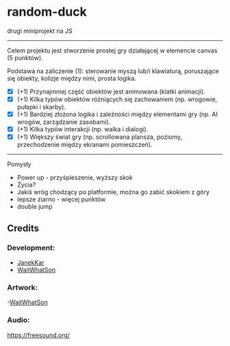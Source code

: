 # random-duck
drugi miniprojekt na JS
___________________
Celem projektu jest stworzenie prostej gry działającej w elemencie canvas (5 punktów).

Podstawa na zaliczenie (1): sterowanie myszą lub/i klawiaturą, poruszające się obiekty, kolizje między nimi, prosta logika.
 - [x] (+1) Przynajmniej część obiektów jest animowana (klatki animacji).
 - [x] (+1) Kilka typów obiektów różniących się zachowaniem (np. wrogowie, pułapki i skarby).
 - [x] (+1) Bardziej złożona logika i zależności między elementami gry (np. AI wrogów, zarządzanie zasobami).
 - [x] (+1) Kilka typów interakcji (np. walka i dialogi).
 - [x] (+1) Większy świat gry (np. scrollowana plansza, poziomy, przechodzenie między ekranami pomieszczeń).
 ________________



Pomysły 
 * Power up - przyśpieszenie, wyższy skok
 * Życia?
 * Jakiś wróg chodzący po platformie, można go zabić skokiem z góry
 * lepsze ziarno - więcej punktów 
 * double jump

## Credits
### Development:
* [JanekKar](https://github.com/JanekKar)
* [WaitWhatSon](https://github.com/WaitWhatSon)
### Artwork:
-[WaitWhatSon](https://github.com/WaitWhatSon)
### Audio:
https://freesound.org/
